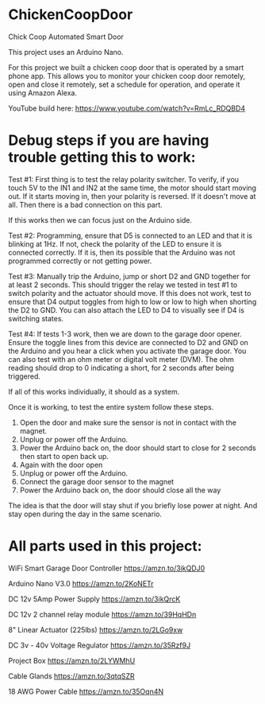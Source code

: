 # ChickenCoopDoor
Chick Coop Automated Smart Door

This project uses an Arduino Nano.

For this project we built a chicken coop door that is operated by a smart phone app. 
This allows you to monitor your chicken coop door remotely, open and close it remotely, set a schedule for operation, and operate it using Amazon Alexa.

YouTube build here: https://www.youtube.com/watch?v=RmLc_RDQBD4

# Debug steps if you are having trouble getting this to work:

Test #1:
First thing is to test the relay polarity switcher. To verify, if you touch 5V to the IN1 and IN2 at the same time, the motor should start moving out. 
If it starts moving in, then your polarity is reversed.
If it doesn't move at all. Then there is a bad connection on this part.
 
If this works then we can focus just on the Arduino side.
 
Test #2:
Programming, ensure that D5 is connected to an LED and that it is blinking at 1Hz. If not, check the polarity of the LED to ensure it is connected correctly. If it is, then its possible that the Arduino was not programmed correctly or not getting power.
 
Test #3:
Manually trip the Arduino, jump or short D2 and GND together for at least 2 seconds. This should trigger the relay we tested in test #1 to switch polarity and the actuator should move.
If this does not work, test to ensure that D4 output toggles from high to low or low to high when shorting the D2 to GND. You can also attach the LED to D4 to visually see if D4 is switching states.
 
Test #4:
If tests 1-3 work, then we are down to the garage door opener. Ensure the toggle lines from this device are connected to D2 and GND on the Arduino and you hear a click when you activate the garage door. You can also test with an ohm meter or digital volt meter (DVM). The ohm reading should drop to 0 indicating a short, for 2 seconds after being triggered.
 
If all of this works individually, it should as a system.
 
Once it is working, to test the entire system follow these steps.
1. Open the door and make sure the sensor is not in contact with the magnet.
2. Unplug or power off the Arduino.
3. Power the Arduino back on, the door should start to close for 2 seconds then start to open back up.
4. Again with the door open
5. Unplug or power off the Arduino.
6. Connect the garage door sensor to the magnet
7. Power the Arduino back on, the door should close all the way
 
The idea is that the door will stay shut if you briefly lose power at night. And stay open during the day in the same scenario.


# All parts used in this project:

WiFi Smart Garage Door Controller
https://amzn.to/3ikQDJ0

Arduino Nano V3.0 
https://amzn.to/2KoNETr

DC 12v 5Amp Power Supply
https://amzn.to/3ikQrcK

DC 12v 2 channel relay module
https://amzn.to/39HqHDn

8" Linear Actuator (225lbs)
https://amzn.to/2LGo9xw

DC 3v - 40v Voltage Regulator
https://amzn.to/35Rzf9J

Project Box
https://amzn.to/2LYWMhU

Cable Glands
https://amzn.to/3qtqSZR

18 AWG Power Cable
https://amzn.to/35Oqn4N

